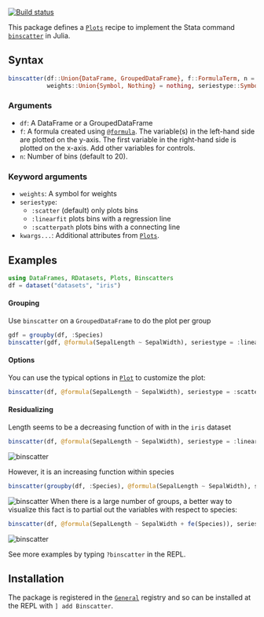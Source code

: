 [![Build status](https://github.com/matthieugomez/Binscatters.jl/workflows/CI/badge.svg)](https://github.com/matthieugomez/Binscatters.jl/actions)

This package defines a [`Plots`](https://github.com/JuliaPlots/Plots.jl) recipe to implement the Stata command [`binscatter`](https://github.com/michaelstepner/binscatter) in Julia.

## Syntax

```julia
binscatter(df::Union{DataFrame, GroupedDataFrame}, f::FormulaTerm, n = 20; 
           weights::Union{Symbol, Nothing} = nothing, seriestype::Symbol = :scatter, kwargs...)
```

### Arguments
* `df`: A DataFrame or a GroupedDataFrame
* `f`: A formula created using [`@formula`](@ref). The variable(s) in the left-hand side are plotted on the y-axis. The first variable in the right-hand side is plotted on the x-axis. Add other variables for controls.
* `n`: Number of bins (default to 20).

### Keyword arguments
* `weights`: A symbol for weights
* `seriestype`:
	- `:scatter` (default) only plots bins
	- `:linearfit` plots bins with a regression line
	- `:scatterpath` plots bins with a connecting line
* `kwargs...`: Additional attributes from [`Plots`](http://docs.juliaplots.org/latest/). 


## Examples
```julia
using DataFrames, RDatasets, Plots, Binscatters
df = dataset("datasets", "iris")
```



#### Grouping
Use `binscatter` on a `GroupedDataFrame` to do the plot per group
```julia
gdf = groupby(df, :Species)
binscatter(gdf, @formula(SepalLength ~ SepalWidth), seriestype = :linearfit)
```

#### Options
You can use the typical options in [`Plot`](http://docs.juliaplots.org/latest/) to customize the plot:
```julia
binscatter(df, @formula(SepalLength ~ SepalWidth), seriestype = :scatterpath, linecolor = :blue, markercolor = :blue)
```


#### Residualizing
Length seems to be a decreasing function of with in the `iris` dataset
```julia
binscatter(df, @formula(SepalLength ~ SepalWidth), seriestype = :linearfit)
```
![binscatter](http://www.matthieugomez.com/files/p1.png)

However, it is an increasing function within species
```julia
binscatter(groupby(df, :Species), @formula(SepalLength ~ SepalWidth), seriestype = :linearfit)
```
![binscatter](http://www.matthieugomez.com/files/p2.png)
When there is a large number of groups, a better way to visualize this fact is to partial out the variables with respect to species:
```julia
binscatter(df, @formula(SepalLength ~ SepalWidth + fe(Species)), seriestype = :linearfit)
```
![binscatter](http://www.matthieugomez.com/files/p3.png)


See more examples by typing `?binscatter` in the REPL.

## Installation
The package is registered in the [`General`](https://github.com/JuliaRegistries/General) registry and so can be installed at the REPL with `] add Binscatter`.

